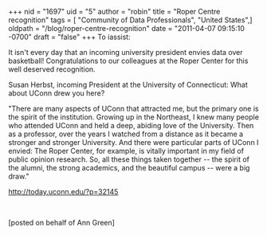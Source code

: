 +++
nid = "1697"
uid = "5"
author = "robin"
title = "Roper Centre recognition"
tags = [ "Community of Data Professionals", "United States",]
oldpath = "/blog/roper-centre-recognition"
date = "2011-04-07 09:15:10 -0700"
draft = "false"
+++
To iassist:

It isn't every day that an incoming university president envies data
over basketball!
Congratulations to our colleagues at the Roper Center for this well
deserved recognition.

Susan Herbst, incoming President at the University of Connecticut:
What about UConn drew you here?


"There are many aspects of UConn that attracted me, but the primary one
is the spirit of the institution. Growing up in the Northeast, I knew
many people who attended UConn and held a deep, abiding love of the
University. Then as a professor, over the years I watched from a
distance as it became a stronger and stronger University. And there were
particular parts of UConn I envied: The Roper Center, for example, is
vitally important in my field of public opinion research. So, all these
things taken together -- the spirit of the alumni, the strong academics,
and the beautiful campus -- were a big draw."

<http://today.uconn.edu/?p=32145>

 

[posted on behalf of Ann Green]
